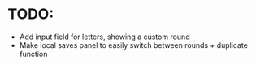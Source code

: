 
# TODO:

 - Add input field for letters, showing a custom round
 - Make local saves panel to easily switch between rounds + duplicate function

 